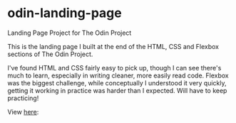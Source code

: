 # odin-landing-page
Landing Page Project for The Odin Project

This is the landing page I built at the end of the HTML, CSS and Flexbox sections of The Odin Project.

I've found HTML and CSS fairly easy to pick up, though I can see there's much to learn, especially in writing cleaner, more easily read code. Flexbox was the biggest challenge, while conceptually I understood it very quickly, getting it working in practice was harder than I expected. Will have to keep practicing!


View [here](https://braceyourself334.github.io/odin-landing-page/): 